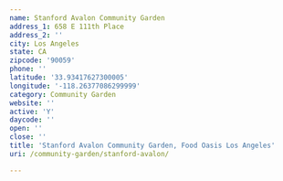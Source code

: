 ```yaml
---
name: Stanford Avalon Community Garden
address_1: 658 E 111th Place
address_2: ''
city: Los Angeles
state: CA
zipcode: '90059'
phone: ''
latitude: '33.93417627300005'
longitude: '-118.26377086299999'
category: Community Garden
website: ''
active: 'Y'
daycode: ''
open: ''
close: ''
title: 'Stanford Avalon Community Garden, Food Oasis Los Angeles'
uri: /community-garden/stanford-avalon/

---
```

